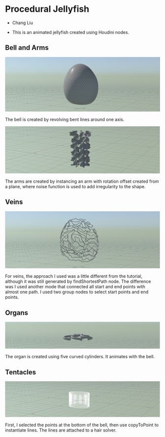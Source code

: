 # Procedural Jellyfish

- Chang Liu

- This is an animated jellyfish created using Houdini nodes.

## Bell and Arms

![](./body.png)

The bell is created by revolving bent lines around one axis.

![](./arm.png)

The arms are created by instancing an arm with rotation offset created from a plane, where noise function is used to add irregularity to the shape.

## Veins

![](./vein.png)

For veins, the approach I used was a little different from the tutorial, although it was still generated by findShortestPath node. The difference was I used another mode that connected all start and end points with almost one path. I used two group nodes to select start points and end points.

## Organs

![](./org.png)

The organ is created using five curved cylinders. It animates with the bell.

## Tentacles

![](./tac.png)

First, I selected the points at the bottom of the bell, then use copyToPoint to instantiate lines. The lines are attached to a hair solver.
